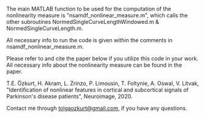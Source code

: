 The main MATLAB function to be used for the computation of the nonlinearity measure is "nsamdf_nonlinear_measure.m", which calls the other subroutines NormedSingleCurveLengthWindowed.m & NormedSingleCurveLength.m.

All necessary info to run the code is given within the comments in nsamdf_nonlinear_measure.m.

Please refer to and cite the paper below if you utilize this code in your work. All necessary info about the nonlinearity measure can be found in the paper.

T.E. Özkurt, H. Akram, L. Zrinzo, P. Limousin, T. Foltynie, A. Oswal, V. Litvak, "Identification of nonlinear features in cortical and subcortical signals of Parkinson's disease patients", Neuroimage, 2020.

Contact me through tolgaozkurt@gmail.com, if you have any questions.
